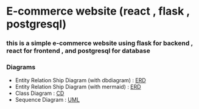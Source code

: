 # E-commerce website (react , flask , postgresql)

### this is a simple e-commerce website using flask for backend , react for frontend , and postgresql for database

### Diagrams
- Entity Relation Ship Diagram (with dbdiagram) :  [ERD](https://dbdiagram.io/d/online-shop-65edeb26b1f3d4062c9035c2)
- Entity Relation Ship Diagram (with mermaid) :  [ERD](https://www.mermaidchart.com/app/projects/b83ec9fb-bc65-4dce-922f-f18bd5ee61b9/diagrams/610b23a3-2d9b-4120-b4a2-140341e53f2b/version/v0.1/edit)
- Class Diagram :  [CD](https://www.mermaidchart.com/app/projects/b83ec9fb-bc65-4dce-922f-f18bd5ee61b9/diagrams/9348674c-24eb-4a24-9ed2-e058067959f3/version/v0.1/edit)
- Sequence Diagram :  [UML](https://viewer.diagrams.net/?tags=%7B%7D&highlight=0000ff&edit=_blank&layers=1&nav=1&title=online%20shop.drawio#R7V3rc6M4Ev9r8nEoCSEeH%2FOY2d272avcpmpv79MUMbLNLba8gJN4%2F%2FoTWLwkbBMHkEycVM0YAcLpx69b3U3rBt2v3n6K%2Fc3yVxqQ6MYEwdsNergxTQgBZv9lI7v9iI34wCIOA35RNfAU%2Fk34IOCj2zAgSePClNIoDTfNwRldr8ksbYz5cUxfm5fNadR86sZfEGngaeZH8uh%2FwiBd8lELgOrEzyRcLPmjXcxPrPziYj6QLP2AvtaG0NcbdB9Tmu4%2Frd7uSZQRr6DL%2Fr5vB86WXywm67TLDX%2F88zve%2Fvsf%2F%2Frl28YGP%2Bbzu%2FlfT18KMr%2F40Zb%2FxffbJKUrEvNvne4KUqTkjT3obpmuIjYA2Uc%2FChdr9nnGvgK7Ad29kDgNGfFu%2BYlVGATZ7XevyzAlTxt%2Fls31ykSFjcV0uw5I9u0AO%2BLfg01A3g7%2BhbCkGxM4wr5lGu%2FYJfwGZBqe5dV%2B9hNwyXNsAyP57GvFVZsTY1njJ%2BJjPpejRfnUitTsA6f2OyhvYonyEsVJwGSRH67pOiMkjdMlXdC1H32ndMP58D%2BSpjuuO%2F42pU0ukXVwm2lCxqjIT5JwxgaT1I9TeZhdy%2Bdxi4tqx02OMa7Euz%2FYwRdgoOL4v9lJA3huMfDwVr%2F8YVc%2FeiRxyKiZic5%2B8C1MswmhAUybH%2FMJLciPq%2Fmyg13tQJxtT86Mhu%2BVp5pMwELRYxL5afjSnKtNKvh0jzRkTyll03YMD4PqBzVkk%2BGJgRB07ea0Cd3GM8Jnqqu2MHk2e21uYDYnR55hQg84heALT2FMXpBUegoTDn9Xu2yTXZBIcl%2BS7QOqYMsg5K9zmi%2FCJGOoCWj2T0QX2VzrVkX57j8z23MmPsUkCf%2F2n%2FP5MtnhfyybHN%2Fd4Ac2MqfrQhXgUbzilohPVuF%2FXe6OIIIsjedKXnEJnc8Tkg7COHcyGAaaAMZ4cRy%2FtAIXBzQV3hOMVlccQR5uTuS6BrIr2IKmbsjhSQL4e0heM0bENNjO%2BFOnBxXuUUeIGWTGK6vJy14k7Yst3DIcuCDZNb2CiyrPpSFKpiXgQHd8MeW5BKxSjikISnJ3GwQVpOQr0Ex5GeuniS4ItAvXpNAFTRVdMGPNGWsv3THHPRNzsClOBA3TQQA1wwD6wI91yKXx9zenZJXwVRBIlySPLNHNJlwvpg1KSBUoQWiNhkrTCQp9ClRCSJjkXFRCYpxRPQ7JQZnfyIq%2BkBJ2Kn9oHtOVpmjkDQNGB0I1I4CROR4YOVcwuigwcvsCI1c7MJIDjU8kIvvF2B6M%2FN2K5H8U3ZCYEZaqjhIPhDzOZ0AeOax3achTZLIaWSx8PIdVy6cB12lClgPMISGLkTYHiyNMsQ844ANgG7aaAW0GSIwAZ6fHbNczIKrSY7A5ueMZnud6UNMFoSXHQR9LsPPXeWSK0WHpJ0Qx4g218vPaBU%2FfvBjssIxr4kVbfUSNYfMwiu5pROP8XjT3A8ffI1VM%2FyS1M8%2BWjYHF7yjgkcPeQc50r7DAktMBgW1gbhgaSLAfqpdSmGJaqrdaCkteq8iqUCE9NxeBnyxzBsAmsdvqUnpBUOuA7a7RDbfQDfcDqqbT5FxZwvTuagNHFIFu7mJvgNgl63wmt6sVg4HrBhj2lLFh7mpOnM8oJc64UtJh9VrxHg6BwT0ArpTaL6zmCawVs2q9QS3ukpVVD7X4tLM6oBKVSvNRJRInGhtqsZwL1ZLbBzzEcbiNTc%2BwbYHhyLDOXK20TAdbphua86Z6zqtiaLZetO1D68WP8Pb4zHs2A%2Bn0WCy%2FDC8ac8N%2B0pG62oB%2BxKJDpYT%2BjpRU2uiodqQGXMV017bTSqR0NTKYEpW8HkuJJrEaEZXIVL0asS9jNWJ31rarI9u75nXIJemveVIVm61a8zRYH3ROWnXQPFvpiqNvzUNNa4dGdhntDmGDy9M5BFXrnFwaqkDnTquS0nXX0KqER1alSay%2BJFVSbr46ZGiTpb%2FJPm5X0e0spfU8eZ5Tf6RJmNcZoYdnmqZ01ZJIT6lAfrpNo3DN6Fy0KwACT7jW9kB0Sy6iN0s9qBEetRDeHozwHYJMH0qN4%2By3TZ7t%2FKc9Nb6I%2FSBkZK2Lf%2F7bUxaHEV7ghGeYqEUFcAsuuhJ49ccNOQjxW%2FXOdUQXLe9aD9sGIi8n4Q%2BD%2FPibvwqjjHA%2Fk%2BiFZDP3xBYkssWyDadWKASAXNngtrDIlO1LbyxyOixxJ6cwpX04qi5uK3AZjjMUK9rcWjvKtCHZ5A0LKp7Yf22zxi53jU8L%2Fn9%2By3Mx8FjU0e%2FH2Vd7Fq9lY%2FsnFMPKdBIMrJPIQYZYguAYrisxH5e6O5omdljyTk4TLa9FE08g5Nhq2eYiCzp2n7%2BJ0qZgk9UkDPTVpKHrI3XUJNvqYtPK7N5o2tPmkIsWqqg3%2FlQKZNv6KpCcTroNVqM7633Y%2B6M92yzbajS2AvLqddSmbW6HCNxECrsx6BqiGYrYXofQV%2FInSWfLm9rLCST%2B%2BkL27yhkBC67LoJ6KBQ0udCkNo%2FAREKMR1KYdwaBJMUTeI9h9rv%2FynncafW2yHpqGqtk5hMj2bFV%2BerH%2Fm7Dz7T9x4yuExqRHvhvYsMSoK4l2u20hSesodivRbT7ZIYJAqU5W7HM2j2%2FXtsyXLn2rAjYetVrHiNFvr0OTqIO%2FIcH3gUfh%2F%2FI8wy3me5w2BBwz5MCsU4Gie%2FsDMz0MgKqO9dN5ZUaPXJdTHJJNn1wrmtQeqqKl7YQYfHMMxH8VNnyyDxtaS2tQJNPZqs1s9%2BeWJh4sfabE%2FbSU9fiG1gYVDirKnsNYZf3cvRukFBvdoC8m2azA1gOnNk%2BvNl3Ybje4R1chSJm0AsS9dcx%2BFg78ryG5gPtyNnsh9uRY9M1cL0deSdUGq%2FfAiy6HH%2FyduQcZGRx1LjvApxsV8%2FL6hks2kwXGkUh20d7kuO8XQsW%2FRyN4ONgA89p9yTnynfQkZpE22AINVipdopP4K5exzV%2B1at8vCu1reuiRwJd1fW6EE62GeVFW3a2SujNstum7pZdrpZt7AwwWcOurOfkmIZ9EtEqSadUv7NUNiy6ArdewO0C49wtFSQhY0sy6GIx3qMPcBfUautlPnHsrm01Ol3sLiBlYtit3Ok2r%2BE0HbHbQT0Bt6PdrhMlFn3e3be41k0dsrWIo52Ojh3alFVN%2F6OzqwPEieyxq0G6bHd9eSbaUb%2B8mmxcbJqbtDgOMNDZDZWEuewsTa%2FvVnawZX%2Fo6152ldaqMPEjbmYHO%2B3gq0GurNDHDt6A2qpf1JM3oLzet2Xf7gv0BiQ8xqq9gZbNQ6%2FegMbegNvX%2FpGufiv5lr1MrxtICpqqxAMYbx832GkLSQ08gGJD%2B9MewN5XmJwH4IxdJ9OyvewEPABXeTygZafMqwegswfQ16atrnabtsKWbTw%2F6a6tXC2nbu6tLvlCDYL6e3M%2FOSPujtybtnSbJmbElefdrS4vwettxC9s%2F%2BNRrD9GgqA5nmEJfb362dM4n9nWd09j2LJj6%2Bfa1JjruCx3Kt6uY4cxzZqUVpdnnYd%2BpUFG5K%2F%2FBw%3D%3D)
